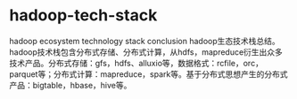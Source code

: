 # hadoop-tech-stack
hadoop ecosystem technology stack conclusion
hadoop生态技术栈总结。
hadoop技术栈包含分布式存储、分布式计算，从hdfs，mapreduce衍生出众多技术产品。分布式存储：gfs，hdfs、alluxio等，数据格式：rcfile，orc，parquet等；分布式计算：mapreduce，spark等。基于分布式思想产生的分布式产品：bigtable，hbase，hive等。
